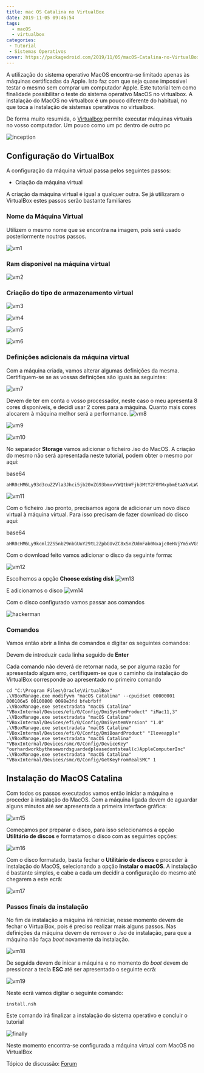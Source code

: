 ```yaml
---
title: mac OS Catalina no VirtualBox
date: 2019-11-05 09:46:54
tags: 
  - macOS
  - virtualbox
categories: 
 - Tutorial
 - Sistemas Operativos
cover: https://packagedroid.com/2019/11/05/macOS-Catalina-no-VirtualBox/vm17.jpg
---
```


A utilização do sistema operativo MacOS encontra-se limitado apenas às máquinas certificadas da Apple.
Isto faz com que seja quase impossivel testar o mesmo sem comprar um computador Apple.
Este tutorial tem como finalidade possibilitar o teste do sistema operativo MacOS no virtualbox.
A instalação do MacOS no virtualbox é um pouco diferente do habitual, no que toca a instalação de sistemas operativos no virtualbox.

De forma muito resumida, o [Virtualbox](https://www.virtualbox.org/) permite executar máquinas virtuais no vosso computador.
Um pouco como um pc dentro de outro pc

![inception](inception.jpg)

## Configuração do VirtualBox

A configuração da máquina virtual passa pelos seguintes passos:

* Criação da máquina virtual

A criação da máquina virtual é igual a qualquer outra.
Se já utilizaram o VirtualBox estes passos serão bastante familiares

### Nome da Máquina Virtual
Utilizem o mesmo nome que se encontra na imagem, pois será usado posteriormente noutros passos.

![vm1](vm1.jpg)

### Ram disponivel na máquina virtual
![vm2](vm2.jpg)
### Criação do tipo de armazenamento virtual
![vm3](vm3.jpg)

![vm4](vm4.jpg)

![vm5](vm5.jpg)

![vm6](vm6.jpg)

### Definições adicionais da máquina virtual
Com a máquina criada, vamos alterar algumas definições da mesma.
Certifiquem-se se as vossas definições são iguais às seguintes:

![vm7](vm7.jpg)

Devem de ter em conta o vosso processador, neste caso o meu apresenta 8 cores disponiveis, e decidi usar 2 cores para a máquina.
Quanto mais cores alocarem à máquina melhor será a performance.
![vm8](vm8.jpg)

![vm9](vm9.jpg)

![vm10](vm10.jpg)

No separador **Storage** vamos adicionar o ficheiro .iso do MacOS.
A criação do mesmo não será apresentada neste tutorial, podem obter o mesmo por aqui:

base64
```shell
aHR0cHM6Ly93d3cuZ2Vla3Jhci5jb20vZG93bmxvYWQtbWFjb3MtY2F0YWxpbmEtaXNvLWZvci12bXdhcmUtdmlydHVhbGJveC8=
```

![vm11](vm11.jpg)

Com o ficheiro .iso pronto, precisamos agora de adicionar um novo disco virtual à máquina virtual.
Para isso precisam de fazer download do disco aqui:

base64
```shell
aHR0cHM6Ly9kcml2ZS5nb29nbGUuY29tL2ZpbGUvZC8xSnZUdmFab0Nxajc0eHVjYm5xVG9XeUVWbWpTNzNGU2Qvdmlldz91c3A9c2hhcmluZw==
```

Com o download feito vamos adicionar o disco da seguinte forma:

![vm12](vm12.jpg)

Escolhemos a opção **Choose existing disk**
![vm13](vm13.jpg)

E adicionamos o disco
![vm14](vm14.jpg)

Com o disco configurado vamos passar aos comandos 

![hackerman](hackerman.png)

### Comandos

Vamos então abrir a linha de comandos e digitar os seguintes comandos:

Devem de introduzir cada linha seguido de **Enter**

Cada comando não deverá de retornar nada, se por alguma razão for apresentado algum erro, certifiquem-se que o caminho da instalação do VirtualBox corresponde ao apresentado no primeiro comando

```shell
cd "C:\Program Files\Oracle\VirtualBox"
.\VBoxManage.exe modifyvm "macOS Catalina" --cpuidset 00000001 000106e5 00100800 0098e3fd bfebfbff
.\VBoxManage.exe setextradata "macOS Catalina" "VBoxInternal/Devices/efi/0/Config/DmiSystemProduct" "iMac11,3"
.\VBoxManage.exe setextradata "macOS Catalina" "VBoxInternal/Devices/efi/0/Config/DmiSystemVersion" "1.0"
.\VBoxManage.exe setextradata "macOS Catalina" "VBoxInternal/Devices/efi/0/Config/DmiBoardProduct" "Iloveapple"
.\VBoxManage.exe setextradata "macOS Catalina" "VBoxInternal/Devices/smc/0/Config/DeviceKey" "ourhardworkbythesewordsguardedpleasedontsteal(c)AppleComputerInc"
.\VBoxManage.exe setextradata "macOS Catalina" "VBoxInternal/Devices/smc/0/Config/GetKeyFromRealSMC" 1
```

## Instalação do MacOS Catalina

Com todos os passos executados vamos então iniciar a máquina e proceder à instalação do MacOS.
Com a máquina ligada devem de aguardar alguns minutos até ser apresentada a primeira interface gráfica:

![vm15](vm15.jpg)

Começamos por preparar o disco, para isso selecionamos a opção **Utilitário de discos** e formatamos o disco com as seguintes opções:

![vm16](vm16.jpg)

Com o disco formatado, basta fechar o **Utilitário de discos** e proceder à instalação do MacOS, selecionando a opção **Instalar o macOS**.
A instalação é bastante simples, e cabe a cada um decidir a configuração do mesmo até chegarem a este ecrã:

![vm17](vm17.jpg)

### Passos finais da instalação

No fim da instalação a máquina irá reiniciar, nesse momento devem de fechar o VirtualBox, pois é preciso realizar mais alguns passos.
Nas definições da máquina devem de remover o *.iso* de instalação, para que a máquina não faça *boot* novamente da instalação.

![vm18](vm18.jpg)

De seguida devem de inicar a máquina e no momento do *boot* devem de pressionar a tecla **ESC** até ser apresentado o seguinte ecrã:

![vm19](vm19.jpg)

Neste ecrã vamos digitar o seguinte comando:

```shell
install.nsh
```

Este comando irá finalizar a instalação do sistema operativo e concluir o tutorial

![finally](finally.jpg)

Neste momento encontra-se configurada a máquina virtual com MacOS no VirtualBox

Tópico de discussão: [Forum](https://forum.packagedroid.com/t/mac-os-catalina-no-virtualbox/14)